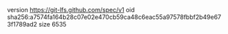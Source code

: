 version https://git-lfs.github.com/spec/v1
oid sha256:a7574fa164b28c07e02e470cb59ca48c6eac55a97578fbbf2b49e673f1789ad2
size 6535
